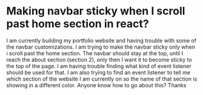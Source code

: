 
# Making navbar sticky when I scroll past home section in react?

I am currently building my portfolio website and having trouble with some of the navbar customizations. I am trying to make the navbar sticky only when i scroll past the home section. The navbar should stay at the top, until I reach the about section (section 2), only then I want it to become sticky to the top of the page. I am having trouble finding what kind of event listener should be used for that.
I am also trying to find an event listener to tell me which section of the website I am currently on so the name of that section is showing in a different color. Anyone know how to go about this?
Thanks

        